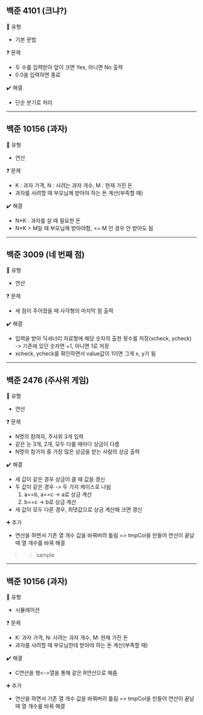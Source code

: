 ## 백준 4101 (크냐?)  
:pushpin: 유형
* 기본 문법

:question: 문제  
* 두 수를 입력받아 앞이 크면 Yes, 아니면 No 출력
* 0 0을 입력하면 종료

:heavy_check_mark: 해결
* 단순 분기로 처리
  
---  

## 백준 10156 (과자)
:pushpin: 유형
* 연산

:question: 문제
* K : 과자 가격, N : 사려는 과자 개수, M : 현재 가진 돈
* 과자를 사려할 때 부모님께 받아야 하는 돈 계산(부족할 때)

:heavy_check_mark: 해결
* N*K : 과자를 살 때 필요한 돈
* N*K > M일 때 부모님께 받아야함, <= M 인 경우 안 받아도 됨

---  

## 백준 3009 (네 번째 점)
:pushpin: 유형
* 연산

:question: 문제
* 세 점이 주어졌을 때 사각형의 마지막 점 출력

:heavy_check_mark: 해결  
* 입력을 받아 딕셔너리 자료형에 해당 숫자의 출현 횟수를 저장(xcheck, ycheck)<br>
  -> 기존에 있던 숫자면 +1, 아니면 1로 저장
* xcheck, ycheck를 확인하면서 value값이 1이면 그게 x, y가 됨

---  

## 백준 2476 (주사위 게임)
:pushpin: 유형
* 연산

:question: 문제
* N명의 참여자, 주사위 3개 입력
* 같은 눈 3개, 2개, 모두 다를 때마다 상금이 다름
* N명의 참가자 중 가장 많은 상금을 받는 사람의 상금 출력

:heavy_check_mark: 해결  
* 세 값이 같은 경우 상금이 클 때 값을 갱신
* 두 값이 같은 경우 -> 두 가지 케이스로 나뉨
  1) a==b, a==c -> a로 상금 계산
  2) b==c -> b로 상금 계산
* 세 값이 모두 다른 경우, 최댓값으로 상금 계산해 크면 갱신

:heavy_plus_sign: 추가
* 연산을 하면서 기존 열 개수 값을 바꿔버려 틀림
  => tmpCol을 만들어 연산이 끝날 때 열 개수를 바꿔 해결
  
>> sample
---  

## 백준 10156 (과자)
:pushpin: 유형
* 시뮬레이션

:question: 문제
* K: 과자 가격, N: 사려는 과자 개수, M: 현재 가진 돈
* 과자를 사려할 때 부모님한테 받아야 하는 돈 계산(부족할 때)

:heavy_check_mark: 해결  
* C연산을 행<->열을 통해 같은 R연산으로 해줌

:heavy_plus_sign: 추가
* 연산을 하면서 기존 열 개수 값을 바꿔버려 틀림
  => tmpCol을 만들어 연산이 끝날 때 열 개수를 바꿔 해결